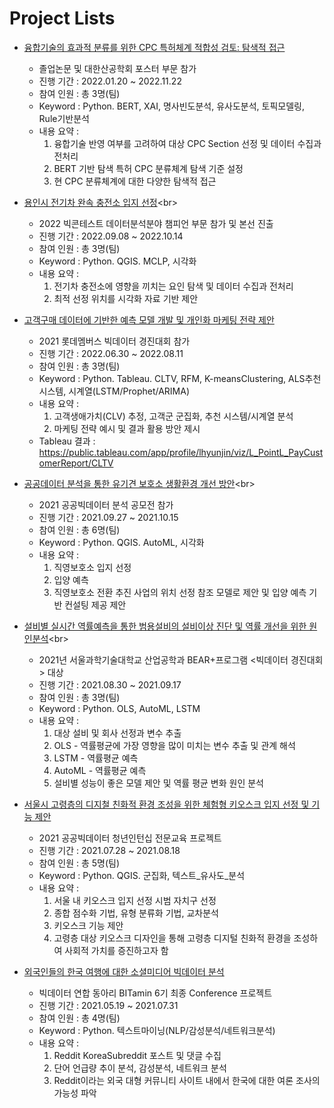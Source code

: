 # Project Lists

- [융합기술의 효과적 분류를 위한 CPC 특허체계 적합성 검토: 탐색적 접근](https://github.com/dlguswls/MainProject/tree/main/%EC%9C%B5%ED%95%A9%EA%B8%B0%EC%88%A0%EC%9D%98%20%ED%9A%A8%EA%B3%BC%EC%A0%81%20%EB%B6%84%EB%A5%98%EB%A5%BC%20%EC%9C%84%ED%95%9C%20CPC%20%ED%8A%B9%ED%97%88%EC%B2%B4%EA%B3%84%20%EC%A0%81%ED%95%A9%EC%84%B1%20%EA%B2%80%ED%86%A0%20%ED%83%90%EC%83%89%EC%A0%81%20%EC%A0%91%EA%B7%BC(%EC%A1%B8%EC%97%85%EB%85%BC%EB%AC%B8))<br>
  - 졸업논문 및 대한산공학회 포스터 부문 참가
  - 진행 기간 : 2022.01.20 ~ 2022.11.22
  - 참여 인원 : 총 3명(팀)
  - Keyword : Python. BERT, XAI, 명사빈도분석, 유사도분석, 토픽모델링, Rule기반분석
  - 내용 요약 :
    1. 융합기술 반영 여부를 고려하여 대상 CPC Section 선정 및 데이터 수집과 전처리
    2. BERT 기반 탐색 특허 CPC 분류체계 탐색 기준 설정
    3. 현 CPC 분류체계에 대한 다양한 탐색적 접근
- [용인시 전기차 완속 충전소 입지 선정](https://github.com/dlguswls/MainProject/tree/main/%EC%9A%A9%EC%9D%B8%EC%8B%9C%20%EC%A0%84%EA%B8%B0%EC%B0%A8%20%EC%99%84%EC%86%8D%20%EC%B6%A9%EC%A0%84%EC%86%8C%20%EC%9E%85%EC%A7%80%20%EC%84%A0%EC%A0%95(2022.%20%EB%B9%85%EC%BD%98%ED%85%8C%EC%8A%A4%ED%8A%B8))<br>
  - 2022 빅콘테스트 데이터분석분야 챔피언 부문 참가 및 본선 진출
  - 진행 기간 : 2022.09.08 ~ 2022.10.14
  - 참여 인원 : 총 3명(팀)
  - Keyword : Python. QGIS. MCLP, 시각화
  - 내용 요약 :
    1. 전기차 충전소에 영향을 끼치는 요인 탐색 및 데이터 수집과 전처리
    2. 최적 선정 위치를 시각화 자료 기반 제안
- [고객구매 데이터에 기반한 예측 모델 개발 및 개인화 마케팅 전략 제안](https://github.com/dlguswls/MainProject/tree/main/%EA%B3%A0%EA%B0%9D%EA%B5%AC%EB%A7%A4%20%EB%8D%B0%EC%9D%B4%ED%84%B0%EC%97%90%20%EA%B8%B0%EB%B0%98%ED%95%9C%20%EC%98%88%EC%B8%A1%20%EB%AA%A8%EB%8D%B8%20%EA%B0%9C%EB%B0%9C%20%EB%B0%8F%20%EA%B0%9C%EC%9D%B8%ED%99%94%20%EB%A7%88%EC%BC%80%ED%8C%85%20%EC%A0%84%EB%9E%B5%20%EC%A0%9C%EC%95%88(%EB%A1%AF%EB%8D%B0%EB%A9%A4%EB%B2%84%EC%8A%A4%20%EB%B9%85%EB%8D%B0%EC%9D%B4%ED%84%B0%20%EA%B2%BD%EC%A7%84%EB%8C%80%ED%9A%8C))<br>
  - 2021 롯데멤버스 빅데이터 경진대회 참가
  - 진행 기간 : 2022.06.30 ~ 2022.08.11
  - 참여 인원 : 총 3명(팀)
  - Keyword : Python. Tableau. CLTV, RFM, K-meansClustering, ALS추천시스템, 시계열(LSTM/Prophet/ARIMA)
  - 내용 요약 :
    1. 고객생애가치(CLV) 추정, 고객군 군집화, 추천 시스템/시계열 분석
    2. 마케팅 전략 예시 및 결과 활용 방안 제시
  - Tableau 결과 : https://public.tableau.com/app/profile/lhyunjin/viz/L_PointL_PayCustomerReport/CLTV
- [공공데이터 분석을 통한 유기견 보호소 생활환경 개선 방안](https://github.com/dlguswls/MainProject/tree/main/%EA%B3%B5%EA%B3%B5%EB%8D%B0%EC%9D%B4%ED%84%B0%20%EB%B6%84%EC%84%9D%EC%9D%84%20%ED%86%B5%ED%95%9C%20%EC%9C%A0%EA%B8%B0%EA%B2%AC%20%EB%B3%B4%ED%98%B8%EC%86%8C%20%EC%83%9D%ED%99%9C%ED%99%98%EA%B2%BD%20%EA%B0%9C%EC%84%A0%20%EB%B0%A9%EC%95%88(2021.%EA%B3%B5%EA%B3%B5%EB%8D%B0%EC%9D%B4%ED%84%B0%20%EA%B2%BD%EC%A7%84%EB%8C%80%ED%9A%8C))<br>
  - 2021 공공빅데이터 분석 공모전 참가
  - 진행 기간 : 2021.09.27 ~ 2021.10.15
  - 참여 인원 : 총 6명(팀)
  - Keyword : Python. QGIS. AutoML, 시각화
  - 내용 요약 :
    1. 직영보호소 입지 선정
    2. 입양 예측
    3. 직영보호소 전환 추진 사업의 위치 선정 참조 모델로 제안 및 입양 예측 기반 컨설팅 제공 제안
- [설비별 실시간 역률예측을 통한 범용설비의 설비이상 진단 및 역률 개선을 위한 원인분석](https://github.com/dlguswls/MainProject/tree/main/%EC%84%A4%EB%B9%84%EB%B3%84%20%EC%8B%A4%EC%8B%9C%EA%B0%84%20%EC%97%AD%EB%A5%A0%EC%98%88%EC%B8%A1%EC%9D%84%20%ED%86%B5%ED%95%9C%20%EB%B2%94%EC%9A%A9%EC%84%A4%EB%B9%84%EC%9D%98%20%EC%84%A4%EB%B9%84%EC%9D%B4%EC%83%81%20%EC%A7%84%EB%8B%A8%20%EB%B0%8F%20%EC%97%AD%EB%A5%A0%20%EA%B0%9C%EC%84%A0%EC%9D%84%20%EC%9C%84%ED%95%9C%20%EC%9B%90%EC%9D%B8%EB%B6%84%EC%84%9D(2021.%EB%B9%85%EB%8D%B0%EC%9D%B4%ED%84%B0%20%EA%B2%BD%EC%A7%84%EB%8C%80%ED%9A%8C))<br>
  - 2021년 서울과학기술대학교 산업공학과 BEAR+프로그램 <빅데이터 경진대회> 대상
  - 진행 기간 : 2021.08.30 ~ 2021.09.17
  - 참여 인원 : 총 3명(팀)
  - Keyword : Python. OLS, AutoML, LSTM
  - 내용 요약 : 
    1. 대상 설비 및 회사 선정과 변수 추출 
    2. OLS - 역률평균에 가장 영향을 많이 미치는 변수 추출 및 관계 해석
    3. LSTM - 역률평균 예측
    4. AutoML - 역률평균 예측
    5. 설비별 성능이 좋은 모델 제안 및 역률 평균 변화 원인 분석
- [서울시 고령층의 디지철 친화적 환경 조성을 위한 체험형 키오스크 입지 선정 및 기능 제안](https://github.com/dlguswls/MainProject/tree/main/%EC%84%9C%EC%9A%B8%EC%8B%9C%20%EA%B3%A0%EB%A0%B9%EC%B8%B5%EC%9D%98%20%EB%94%94%EC%A7%80%EC%B2%A0%20%EC%B9%9C%ED%99%94%EC%A0%81%20%ED%99%98%EA%B2%BD%20%EC%A1%B0%EC%84%B1%EC%9D%84%20%EC%9C%84%ED%95%9C%20%EC%B2%B4%ED%97%98%ED%98%95%20%ED%82%A4%EC%98%A4%EC%8A%A4%ED%81%AC%20%EC%9E%85%EC%A7%80%20%EC%84%A0%EC%A0%95%20%EB%B0%8F%20%EA%B8%B0%EB%8A%A5%20%EC%A0%9C%EC%95%88)<br>
  - 2021 공공빅데이터 청년인턴십 전문교육 프로젝트
  - 진행 기간 : 2021.07.28 ~ 2021.08.18
  - 참여 인원 : 총 5명(팀)
  - Keyword : Python. QGIS. 군집화, 텍스트_유사도_분석
  - 내용 요약 : 
    1. 서울 내 키오스크 입지 선정 시범 자치구 선정
    2. 종합 점수화 기법, 유형 분류화 기법, 교차분석
    3. 키오스크 기능 제안
    4. 고령층 대상 키오스크 디자인을 통해 고령층 디지털 친화적 환경을 조성하여 사회적 가치를 증진하고자 함

- [외국인들의 한국 여행에 대한 소셜미디어 빅데이터 분석](https://github.com/dlguswls/MainProject/tree/main/%EC%99%B8%EA%B5%AD%EC%9D%B8%EB%93%A4%EC%9D%98%20%ED%95%9C%EA%B5%AD%20%EC%97%AC%ED%96%89%EC%97%90%20%EB%8C%80%ED%95%9C%20%EC%86%8C%EC%85%9C%EB%AF%B8%EB%94%94%EC%96%B4%20%EB%B9%85%EB%8D%B0%EC%9D%B4%ED%84%B0%20%EB%B6%84%EC%84%9D)<br>
  - 빅데이터 연합 동아리 BITamin 6기 최종 Conference 프로젝트
  - 진행 기간 : 2021.05.19 ~ 2021.07.31
  - 참여 인원 : 총 4명(팀)
  - Keyword : Python. 텍스트마이닝(NLP/감성분석/네트워크분석)
  - 내용 요약 : 
    1. Reddit KoreaSubreddit 포스트 및 댓글 수집
    2. 단어 언급량 추이 분석, 감성분석, 네트워크 분석
    3. Reddit이라는 외국 대형 커뮤니티 사이트 내에서 한국에 대한 여론 조사의 가능성 파악
